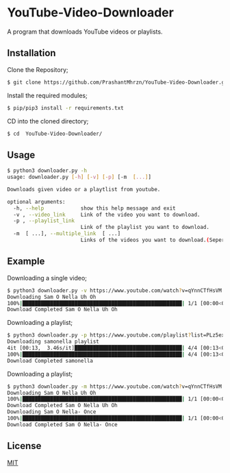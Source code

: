 # YouTube-Video-Downloader
A program that downloads YouTube videos or playlists.


## Installation

Clone the Repository;
```bash
$ git clone https://github.com/PrashantMhrzn/YouTube-Video-Downloader.git
```
Install the required modules;
```bash
$ pip/pip3 install -r requirements.txt
```
CD into the cloned directory;
```bash
$ cd  YouTube-Video-Downloader/
```
## Usage

```bash
$ python3 downloader.py -h                
usage: downloader.py [-h] [-v] [-p] [-m  [...]]

Downloads given video or a playtlist from youtube.

optional arguments:
  -h, --help            show this help message and exit
  -v , --video_link     Link of the video you want to download.
  -p , --playlist_link 
                        Link of the playlist you want to download.
  -m  [ ...], --multiple_link  [ ...]
                        Links of the videos you want to download.(Seperated with <space>)
```

## Example

Downloading a single video;
```bash
$ python3 downloader.py -v https://www.youtube.com/watch?v=qYnnCTfHsVM
Downloading Sam O Nella Uh Oh
100%|████████████████████████████████████████████████████| 1/1 [00:00<00:00,  5.77it/s]
Download Completed Sam O Nella Uh Oh
```
Downloading a playlist;
```bash
$ python3 downloader.py -p https://www.youtube.com/playlist?list=PLz5exA3L2fqiKT7jNn96Au5aoNRP11jli
Downloading samonella playlist
4it [00:13,  3.46s/it]███████████████████████████████████| 4/4 [00:13<00:00,  3.88s/it]
100%|████████████████████████████████████████████████████| 4/4 [00:13<00:00,  3.46s/it]
Download Completed samonella
```
Downloading a playlist;
```bash
$ python3 downloader.py -m https://www.youtube.com/watch?v=qYnnCTfHsVM https://www.youtube.com/watch?v=_DFDTmcUXYs
Downloading Sam O Nella Uh Oh
100%|████████████████████████████████████████████████████| 1/1 [00:00<00:00,  5.95it/s]
Download Completed Sam O Nella Uh Oh
Downloading Sam O Nella- Once
100%|████████████████████████████████████████████████████| 1/1 [00:00<00:00,  8.01it/s]
Download Completed Sam O Nella- Once

```

## License
[MIT](https://github.com/PrashantMhrzn/YouTube-Video-Downloader/blob/main/LICENSE)
